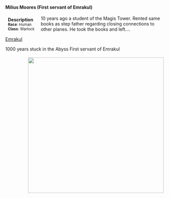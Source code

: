 ####  Milius Moores (First servant of Emrakul)

<div class="well" style="float:left; padding:4px 8px 4px 8px; margin-right:12px; margin-bottom: 0px">
    <strong>Description</strong><br>
    <small>
        <strong>Race</strong>: Human<br>
        <strong>Class</strong>: Warlock<br>
        <!-- <strong>Background</strong>: Sage<br> -->
        <!-- <strong>Alignment</strong>: Chaotic Good<br> -->
        <!-- <strong>Age</strong>: 40<br> -->
        <!-- <strong>Height</strong>: 3'8"<br> -->
        <!-- <strong>Weight</strong>: 40 lbs<br> -->
        <!-- <strong>Favored Weapon</strong> Abacus<br> -->
        <!-- <strong>Favored Skills</strong> Potion making<br> -->
    </small>
</div>

10 years ago a student of the Magis Tower. Rented same books as step father regarding closing connections to other planes. He took the books and left....

[Emrakul](/characters/gods/emrakul)

1000 years stuck in the Abyss
First servant of Emrakul




<!-- <div class="span3" style="float:right; padding: 4px 8px 4px 8px;">
    <img src="/static/images/Milius Moores.jpg" height="auto" width="400px">
</div> -->

<div class="span3" style="float:right; padding: 4px 8px 4px 8px;">
    <img src="/static/images/Milius Moores2.jpg" height="auto" width="425px">
</div>
